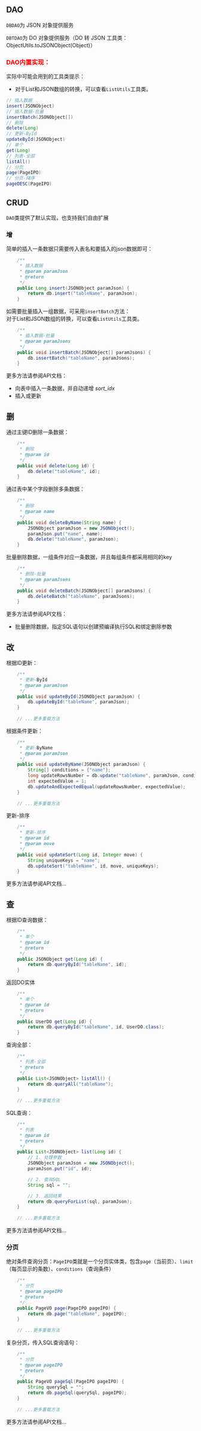 ## DAO
`DBDAO`为 JSON 对象提供服务

`DBTDAO`为 DO 对象提供服务（DO 转 JSON 工具类：ObjectUtils.toJSONObject(Object)）

### <font color=red>DAO内置实现：</font><br>
实际中可能会用到的工具类提示：
- 对于List和JSON数组的转换，可以查看`ListUtils`工具类。

```java
// 插入数据
insert(JSONObject)
// 插入数据-批量
insertBatch(JSONObject[])
// 删除
delete(Long)
// 更新-ById
updateById(JSONObject)
// 单个
get(Long)
// 列表-全部
listAll()
// 分页
page(PageIPO)
// 分页-降序
pageDESC(PageIPO)
```

## CRUD
`DAO`类提供了默认实现，也支持我们自由扩展

### 增
简单的插入一条数据只需要传入表名和要插入的json数据即可：
```java
	/**
	 * 插入数据
	 * @param paramJson
	 * @return
	 */
	public Long insert(JSONObject paramJson) {
		return db.insert("tableName", paramJson);
	}
```
如需要批量插入一组数据，可采用`insertBatch`方法：<br>
对于List和JSON数组的转换，可以查看`ListUtils`工具类。
```java
	/**
	 * 插入数据-批量
	 * @param paramJsons
	 */
	public void insertBatch(JSONObject[] paramJsons) {
		db.insertBatch("tableName", paramJsons);
	}
```
更多方法请参阅API文档：
- 向表中插入一条数据，并自动递增 <i>sort_idx</i>
- 插入或更新

## 删
通过主键ID删除一条数据：
```java
	/**
	 * 删除
	 * @param id
	 */
	public void delete(Long id) {
		db.delete("tableName", id);
	}
```
通过表中某个字段删除多条数据：
```java
	/**
	 * 删除
	 * @param name
	 */
	public void deleteByName(String name) {
		JSONObject paramJson = new JSONObject();
		paramJson.put("name", name);
		db.delete("tableName", paramJson);
	}
```
批量删除数据，一组条件对应一条数据，并且每组条件都采用相同的key
```java
	/**
	 * 删除-批量
	 * @param paramJsons
	 */
	public void deleteBatch(JSONObject[] paramJsons) {
		db.deleteBatch("tableName", paramJsons);
	}
```
更多方法请参阅API文档：
- 批量删除数据，指定SQL语句以创建预编译执行SQL和绑定删除参数

## 改
根据ID更新：
```java
	/**
	 * 更新-ById
	 * @param paramJson
	 */
	public void updateById(JSONObject paramJson) {
		db.updateById("tableName", paramJson);
	}
	
	// ...更多重载方法
```
根据条件更新：
```java
	/**
	 * 更新-ByName
	 * @param paramJson
	 */
	public void updateByName(JSONObject paramJson) {
		String[] conditions = {"name"};
		long updateRowsNumber = db.update("tableName", paramJson, conditions);
		int expectedValue = 1;
		db.updateAndExpectedEqual(updateRowsNumber, expectedValue);
	}
	
	// ...更多重载方法
```
更新-排序
```java
	/**
	 * 更新-排序
	 * @param id
	 * @param move
	 */
	public void updateSort(Long id, Integer move) {
		String uniqueKeys = "name";
		db.updateSort("tableName", id, move, uniqueKeys);
	}
```
更多方法请参阅API文档...

## 查
根据ID查询数据：
```java
	/**
	 * 单个
	 * @param id
	 * @return
	 */
	public JSONObject get(Long id) {
		return db.queryById("tableName", id);
	}
```
返回DO实体
```java
	/**
	 * 单个
	 * @param id
	 * @return
	 */
	public UserDO get(Long id) {
		return db.queryById("tableName", id, UserDO.class);
	}
```
查询全部：
```java
	/**
	 * 列表-全部
	 * @return
	 */
	public List<JSONObject> listAll() {
		return db.queryAll("tableName");
	}
	
	// ...更多重载方法
```
SQL查询：
```java
	/**
	 * 列表
	 * @param id
	 * @return
	 */
	public List<JSONObject> list(Long id) {
		// 1. 处理参数
		JSONObject paramJson = new JSONObject();
		paramJson.put("id", id);

		// 2. 查询SQL
		String sql = "";

		// 3. 返回结果
		return db.queryForList(sql, paramJson);
	}
	
	// ...更多重载方法
```
更多方法请参阅API文档...

### 分页
绝对条件查询分页：`PageIPO`类就是一个分页实体类，包含`page`（当前页）、`limit`（每页显示的条数）、`conditions`（查询条件）
```java
	/**
	 * 分页
	 * @param pageIPO
	 * @return
	 */
	public PageVO page(PageIPO pageIPO) {
		return db.page("tableName", pageIPO);
	}
	
	// ...更多重载方法
```
复杂分页，传入SQL查询语句：
```java
	/**
	 * 分页
	 * @param pageIPO
	 * @return
	 */
	public PageVO pageSql(PageIPO pageIPO) {
		String querySql = "";
		return db.pageSql(querySql, pageIPO);
	}
	
	// ...更多重载方法
```
更多方法请参阅API文档...